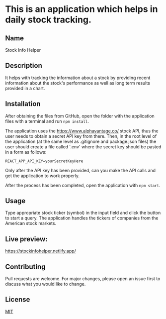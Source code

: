 # This is an application which helps in daily stock tracking.

## Name

Stock Info Helper

## Description

It helps with tracking the information about a stock by providing recent information about the stock's performance as well as long term results provided in a chart.

## Installation

After obtaining the files from GitHub, open the folder with the application files with a terminal and run `npm install`.

The application uses the https://www.alphavantage.co/ stock API, thus the user needs to obtain a secret API key from there. Then, in the root level of the application (at the same level as .gitignore and package.json files) the user should create a file called '.env' where the secret key should be pasted in a form as follows:

`REACT_APP_API_KEY=yourSecretKeyHere`

Only after the API key has been provided, can you make the API calls and get the application to work properly.

After the process has been completed, open the application with `npm start`.

## Usage

Type appropriate stock ticker (symbol) in the input field and click the button to start a query. The application handles the tickers of companies from the American stock markets.

## Live preview:

https://stockinfohelper.netlify.app/

## Contributing

Pull requests are welcome. For major changes, please open an issue first to discuss what you would like to change.

## License

[MIT](https://choosealicense.com/licenses/mit/)
